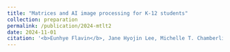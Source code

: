 ```yaml
---
title: "Matrices and AI image processing for K-12 students"
collection: preparation
permalink: /publication/2024-mtlt2
date: 2024-11-01
citation: '<b>Eunhye Flavin</b>, Jane Hyojin Lee, Michelle T. Chamberline,  &quot;Matrices and AI image processing for K-12 students,&quot; accepted to <i>Mathematics Teacher: Learning and Teaching PK-12</i>'
---
```

